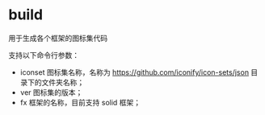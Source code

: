 # build

用于生成各个框架的图标集代码

支持以下命令行参数：
 - iconset 图标集名称，名称为 https://github.com/iconify/icon-sets/json 目录下的文件夹名称；
 - ver 图标集的版本；
 - fx 框架的名称，目前支持 solid 框架；
